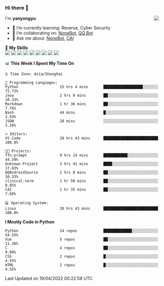 ### Hi there 👋

<a href="#">
  <img align="right" src="https://github-readme-stats.vercel.app/api?username=yanyongyu&count_private=true&show_icons=true&bg_color=15,f2f7fd,E0EAFC" />
</a>

I'm **yanyongyu**

- 🌱 I’m currently learning: Reverse, Cyber Security
- 👯 I’m collaborating on: [NoneBot](https://github.com/nonebot), [QQ Bot](https://github.com/Mrs4s/go-cqhttp)
- 💬 Ask me about: [NoneBot](https://github.com/nonebot), [CAI](https://github.com/cscs181/CAI)

🌟 **My Skills**  
![](https://img.shields.io/badge/-Python-3e74a2?style=flat-square&logo=Python&logoColor=fff)
![](https://img.shields.io/badge/-Node.js-339933?style=flat-square&logo=Node.js&logoColor=fff)
![](https://img.shields.io/badge/-Vue-4fc08d?style=flat-square&logo=Vue.js&logoColor=fff)
![](https://img.shields.io/badge/-React-2d98ce?style=flat-square&logo=React&logoColor=fff)
![](https://img.shields.io/badge/-Docker-2496ED?style=flat-square&logo=Docker&logoColor=fff)
![](https://img.shields.io/badge/-Linux-000000?style=flat-square&logo=Linux&logoColor=fff)
![](https://img.shields.io/badge/-MySQL-4479A1?style=flat-square&logo=MySQL&logoColor=fff)
![](https://img.shields.io/badge/-Redis-DC382D?style=flat-square&logo=Redis&logoColor=fff)
![](https://img.shields.io/badge/-MongoDB-47A248?style=flat-square&logo=MongoDB&logoColor=fff)

<!--START_SECTION:waka-->
📊 **This Week I Spent My Time On** 

```text
⌚︎ Time Zone: Asia/Shanghai

💬 Programming Languages: 
Python                   15 hrs 4 mins       ██████████████████░░░░░░░   72.72% 
Java                     2 hrs 8 mins        ██░░░░░░░░░░░░░░░░░░░░░░░   10.33% 
Markdown                 1 hr 36 mins        ██░░░░░░░░░░░░░░░░░░░░░░░   7.76% 
Bash                     44 mins             █░░░░░░░░░░░░░░░░░░░░░░░░   3.59% 
JSON                     28 mins             ░░░░░░░░░░░░░░░░░░░░░░░░░   2.26%

🔥 Editors: 
VS Code                  20 hrs 43 mins      █████████████████████████   100.0%

🐱‍💻 Projects: 
ffn-prompt               9 hrs 14 mins       ███████████░░░░░░░░░░░░░░   44.59% 
Unknown Project          3 hrs 41 mins       ████░░░░░░░░░░░░░░░░░░░░░   17.83% 
QQAndroidSource          2 hrs 8 mins        ██░░░░░░░░░░░░░░░░░░░░░░░   10.33% 
clinical-term            1 hr 50 mins        ██░░░░░░░░░░░░░░░░░░░░░░░   8.85% 
CAI                      1 hr 35 mins        ██░░░░░░░░░░░░░░░░░░░░░░░   7.68%

💻 Operating System: 
Linux                    20 hrs 43 mins      █████████████████████████   100.0%

```

**I Mostly Code in Python** 

```text
Python                   24 repos            █████████████░░░░░░░░░░░░   54.55% 
Vue                      5 repos             ██░░░░░░░░░░░░░░░░░░░░░░░   11.36% 
C                        4 repos             ██░░░░░░░░░░░░░░░░░░░░░░░   9.09% 
CSS                      2 repos             █░░░░░░░░░░░░░░░░░░░░░░░░   4.55% 
HTML                     2 repos             █░░░░░░░░░░░░░░░░░░░░░░░░   4.55%

```



 Last Updated on 19/04/2022 00:22:58 UTC
<!--END_SECTION:waka-->
